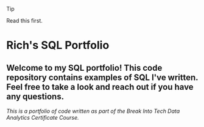 > [!TIP]
> Read this first.


 # Rich's SQL Portfolio

 ## Welcome to my SQL portfolio! This code repository contains examples of SQL I've written. Feel free to take a look and reach out if you have any questions.

 *This is a portfolio of code written as part of  the Break Into Tech Data Analytics Certificate Course.*
